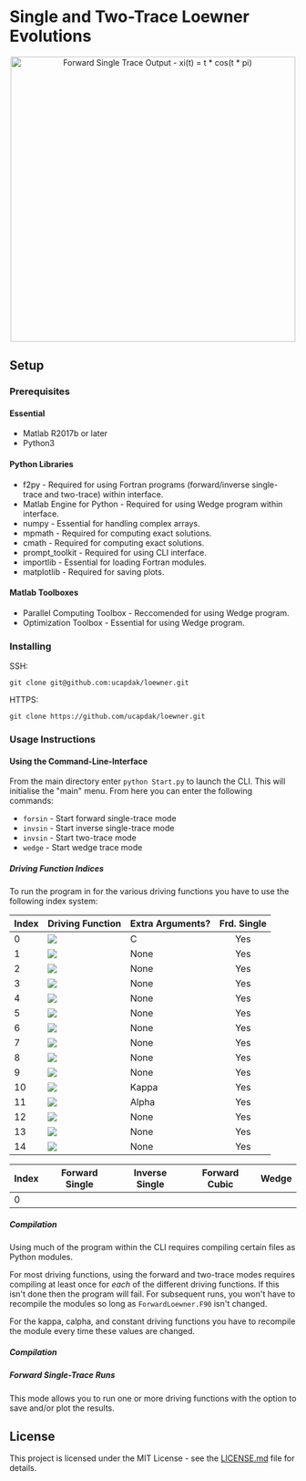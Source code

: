 # Single and Two-Trace Loewner Evolutions

<p align="center">
  <img src="https://github.com/ucapdak/loewner/blob/master/example.png" 
  width="500" alt="Forward Single Trace Output - xi(t) = t * cos(t * pi)"/>
</p>

## Setup

### Prerequisites

#### Essential
* Matlab R2017b or later 
* Python3 

#### Python Libraries
* f2py - Required for using Fortran programs (forward/inverse single-trace and two-trace) within interface.
* Matlab Engine for Python - Required for using Wedge program within interface.
* numpy - Essential for handling complex arrays.
* mpmath - Required for computing exact solutions.
* cmath - Required for computing exact solutions.
* prompt_toolkit - Required for using CLI interface.
* importlib - Essential for loading Fortran modules.
* matplotlib - Required for saving plots.

#### Matlab Toolboxes
* Parallel Computing Toolbox - Reccomended for using Wedge program.
* Optimization Toolbox - Essential for using Wedge program.

### Installing

SSH:
```
git clone git@github.com:ucapdak/loewner.git
```

HTTPS:
```
git clone https://github.com/ucapdak/loewner.git
```

### Usage Instructions

#### Using the Command-Line-Interface

From the main directory enter ``python Start.py`` to launch the CLI. This will initialise the "main" menu. From here you can enter the following commands:

* `` forsin `` - Start forward single-trace mode
* `` invsin `` - Start inverse single-trace mode
* `` invsin `` - Start two-trace mode
* `` wedge `` - Start wedge trace mode

##### Driving Function Indices

To run the program in for the various driving functions you have to use the following index system:

| Index  | Driving Function                                                          | Extra Arguments?   | Frd. Single    |
| ------ |:--------------------------------------------------------------------------| :------------------|:--------------:|
| 0      | ![](https://github.com/ucapdak/loewner/blob/master/readmeimages/00df.png) | C                  | Yes            |
| 1      | ![](https://github.com/ucapdak/loewner/blob/master/readmeimages/01df.png) | None               | Yes            |
| 2      | ![](https://github.com/ucapdak/loewner/blob/master/readmeimages/02df.png) | None               | Yes            |
| 3      | ![](https://github.com/ucapdak/loewner/blob/master/readmeimages/03df.png) | None               | Yes            |
| 4      | ![](https://github.com/ucapdak/loewner/blob/master/readmeimages/04df.png) | None               | Yes            |
| 5      | ![](https://github.com/ucapdak/loewner/blob/master/readmeimages/05df.png) | None               | Yes            |
| 6      | ![](https://github.com/ucapdak/loewner/blob/master/readmeimages/06df.png) | None               | Yes            |
| 7      | ![](https://github.com/ucapdak/loewner/blob/master/readmeimages/07df.png) | None               | Yes            |
| 8      | ![](https://github.com/ucapdak/loewner/blob/master/readmeimages/08df.png) | None               | Yes            |
| 9      | ![](https://github.com/ucapdak/loewner/blob/master/readmeimages/09df.png) | None               | Yes            |
| 10     | ![](https://github.com/ucapdak/loewner/blob/master/readmeimages/10df.png) | Kappa              | Yes            |
| 11     | ![](https://github.com/ucapdak/loewner/blob/master/readmeimages/11df.png) | Alpha              | Yes            |
| 12     | ![](https://github.com/ucapdak/loewner/blob/master/readmeimages/12df.png) | None               | Yes            |
| 13     | ![](https://github.com/ucapdak/loewner/blob/master/readmeimages/13df.png) | None               | Yes            |
| 14     | ![](https://github.com/ucapdak/loewner/blob/master/readmeimages/14df.png) | None               | Yes            |



| Index | Forward Single  | Inverse Single | Forward Cubic | Wedge  |
|-------|:---------------:|:--------------:|:-------------:|:------:|
| 0     |                 |                |               |        |

##### Compilation

Using much of the program within the CLI requires compiling certain files as Python modules.

For most driving functions, using the forward and two-trace modes requires compiling at least once for *each* of the different driving functions. If this isn't done then the program will fail. For subsequent runs, you won't have to recompile the modules so long as  ``ForwardLoewner.F90`` isn't changed.

For the kappa, calpha, and constant driving functions you have to recompile the module every time these values are changed.

##### Compilation

##### Forward Single-Trace Runs

This mode allows you to run one or more driving functions with the option to save and/or plot the results.



## License

This project is licensed under the MIT License - see the [LICENSE.md](LICENSE.md) file for details.

